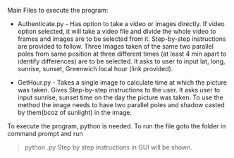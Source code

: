 Main Files to execute the program:
- Authenticate.py - Has option to take a video or images directly. If video option selected, it will take a video file and divide the whole video to frames and images are to be selected from it.
                    Step-by-step instructions are provided to follow. Three Images taken of the same two parallel poles from same position at three different times (at least 4 min apart to identify differences) are to be selected.
                    It asks to user to input lat, long, sunrise, sunset, Greenwich local hour (link provided).

- GetHour.py - Takes a single image to calculate time at which the picture was taken. Gives Step-by-step instructions to the user.
                It asks user to input sunrise, sunset time on the day the picture was taken.
                To use the method the image needs to have two parallel poles and shadow casted by them(bcoz of sunlight) in the image.

To execute the program, python is needed. To run the file goto the folder in command prompt and run
> python <filename>.py
Step by step instructions in GUI will be shown.